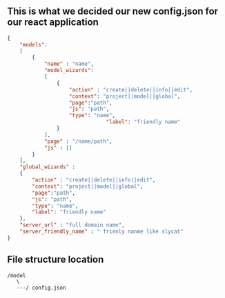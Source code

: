 This is what we decided our new config.json for our react application
---
```json
{
	"models":
	[
		{
			"name" : "name",	
			"model_wizards":
			[
				{
					"action" : "create||delete||info||edit",
					"context": "project||model||global",
					"page":"path",
					"js": "path",
					"type": "name",
		                        "label": "friendly name"
				}
			],
			"page" : "/name/path",
			"js" : []
		}
	],
	"global_wizards" : 
	{
		"action" : "create||delete||info||edit",
		"context": "project||model||global",
		"page":"path",
		"js": "path",
		"type": "name",
		"label": "friendly name"
	},
	"server_url" : "full domain name",
	"server_friendly_name" : " frienly nanme like slycat"
}
```


File structure location
---

```pre
/model
   \	
   ---/ config.json
```
